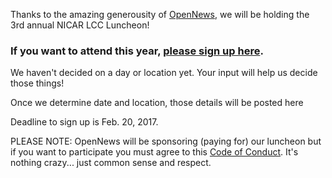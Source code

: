 Thanks to the amazing generousity of [OpenNews](https://www.opennews.org/), we will be holding the 3rd annual NICAR LCC Luncheon!


### If you want to attend this year, [please sign up here](https://docs.google.com/a/rationalact.com/forms/d/e/1FAIpQLSfAZa4kHBWsW24-GqrPPzoSkkRfbXXQjRoRD3EnoVNmGIl_ow/viewform).

We haven't decided on a day or location yet. Your input will help us decide those things!

Once we determine date and location, those details will be posted here

Deadline to sign up is Feb. 20, 2017.

PLEASE NOTE: OpenNews will be sponsoring (paying for) our luncheon but if you want to participate you must agree to this [Code of Conduct](https://github.com/akanik/lonely-coders-club/blob/master/code-of-conduct/luncheon-conduct-2017.md). It's nothing crazy... just common sense and respect.
